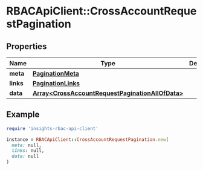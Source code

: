 # RBACApiClient::CrossAccountRequestPagination

## Properties

| Name | Type | Description | Notes |
| ---- | ---- | ----------- | ----- |
| **meta** | [**PaginationMeta**](PaginationMeta.md) |  | [optional] |
| **links** | [**PaginationLinks**](PaginationLinks.md) |  | [optional] |
| **data** | [**Array&lt;CrossAccountRequestPaginationAllOfData&gt;**](CrossAccountRequestPaginationAllOfData.md) |  |  |

## Example

```ruby
require 'insights-rbac-api-client'

instance = RBACApiClient::CrossAccountRequestPagination.new(
  meta: null,
  links: null,
  data: null
)
```

